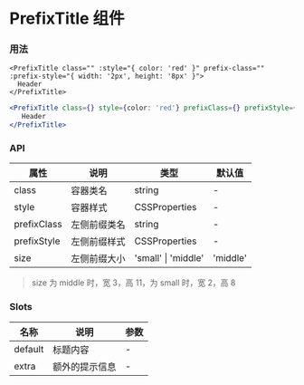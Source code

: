 # PrefixTitle 组件

### 用法

```vue
<PrefixTitle class="" :style="{ color: 'red' }" prefix-class="" :prefix-style="{ width: '2px', height: '8px' }">
  Header
</PrefixTitle>
```

```jsx
<PrefixTitle class={} style={color: 'red'} prefixClass={} prefixStyle={width: '2px', height: '8px'}>
   Header
</PrefixTitle>
```

### API

| 属性        | 说明         | 类型                    | 默认值   |
| ----------- | ------------ | ----------------------- | -------- |
| class       | 容器类名     | string                  | -        |
| style       | 容器样式     | CSSProperties           | -        |
| prefixClass | 左侧前缀类名 | string                  | -        |
| prefixStyle | 左侧前缀样式 | CSSProperties           | -        |
| size        | 左侧前缀大小 | 'small' &#124; 'middle' | 'middle' |

> size 为 middle 时，宽 3，高 11，为 small 时，宽 2，高 8

### Slots

| 名称    | 说明           | 参数 |
| ------- | -------------- | ---- |
| default | 标题内容       | -    |
| extra   | 额外的提示信息 | -    |
